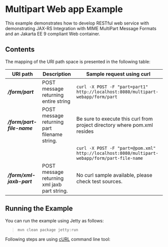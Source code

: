 [//]: # " Copyright (c) 2015, 2020 Oracle and/or its affiliates. All rights reserved. "
[//]: # " "
[//]: # " This program and the accompanying materials are made available under the "
[//]: # " terms of the Eclipse Distribution License v. 1.0, which is available at "
[//]: # " http://www.eclipse.org/org/documents/edl-v10.php. "
[//]: # " "
[//]: # " SPDX-License-Identifier: BSD-3-Clause "

Multipart Web app Example
=========================

This example demonstrates how to develop RESTful web service with
demonstrating JAX-RS Integration with MIME MultiPart Message Formats and
an Jakarta EE 9 compliant Web container.

Contents
--------

The mapping of the URI path space is presented in the following table:

URI path                     | Description                                    | Sample request using curl
---------------------------- | ---------------------------------------------- | -----------------------------------------------------------------------------------------------
**_/form/part_**             | POST message returning entire string           | `curl -X POST -F "part=part1"  http://localhost:8080/multipart-webapp/form/part`
**_/form/part-file-name_**   | POST message returning part filename string.   | Be sure to execute this curl from project directory where pom.xml resides
                             |                                                | `curl -X POST -F "part=@pom.xml"  http://localhost:8080/multipart-webapp/form/part-file-name`
**_/form/xml-jaxb-part_**    | POST message returning xml jaxb part string.   | No curl sample available, please check test sources.

Running the Example
-------------------

You can run the example using Jetty as follows:

> `mvn clean package jetty:run`

Following steps are using [cURL](http://curl.haxx.se/) command line tool: